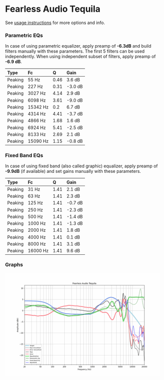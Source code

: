 # Fearless Audio Tequila
See [usage instructions](https://github.com/jaakkopasanen/AutoEq#usage) for more options and info.

### Parametric EQs
In case of using parametric equalizer, apply preamp of **-6.3dB** and build filters manually
with these parameters. The first 5 filters can be used independently.
When using independent subset of filters, apply preamp of **-6.9 dB**.

| Type    | Fc       |    Q | Gain    |
|:--------|:---------|:-----|:--------|
| Peaking | 55 Hz    | 0.46 | 3.6 dB  |
| Peaking | 227 Hz   | 0.31 | -3.0 dB |
| Peaking | 3027 Hz  | 4.14 | 2.9 dB  |
| Peaking | 6098 Hz  | 3.61 | -9.0 dB |
| Peaking | 15342 Hz | 0.2  | 6.7 dB  |
| Peaking | 4314 Hz  | 4.41 | -3.7 dB |
| Peaking | 4866 Hz  | 1.68 | 1.6 dB  |
| Peaking | 6924 Hz  | 5.41 | -2.5 dB |
| Peaking | 8133 Hz  | 2.69 | 2.1 dB  |
| Peaking | 15090 Hz | 1.15 | -0.8 dB |

### Fixed Band EQs
In case of using fixed band (also called graphic) equalizer, apply preamp of **-9.9dB**
(if available) and set gains manually with these parameters.

| Type    | Fc       |    Q | Gain    |
|:--------|:---------|:-----|:--------|
| Peaking | 31 Hz    | 1.41 | 2.1 dB  |
| Peaking | 63 Hz    | 1.41 | 2.3 dB  |
| Peaking | 125 Hz   | 1.41 | -0.7 dB |
| Peaking | 250 Hz   | 1.41 | -2.3 dB |
| Peaking | 500 Hz   | 1.41 | -1.4 dB |
| Peaking | 1000 Hz  | 1.41 | -1.3 dB |
| Peaking | 2000 Hz  | 1.41 | 1.8 dB  |
| Peaking | 4000 Hz  | 1.41 | 0.1 dB  |
| Peaking | 8000 Hz  | 1.41 | 3.1 dB  |
| Peaking | 16000 Hz | 1.41 | 9.6 dB  |

### Graphs
![](./Fearless%20Audio%20Tequila.png)